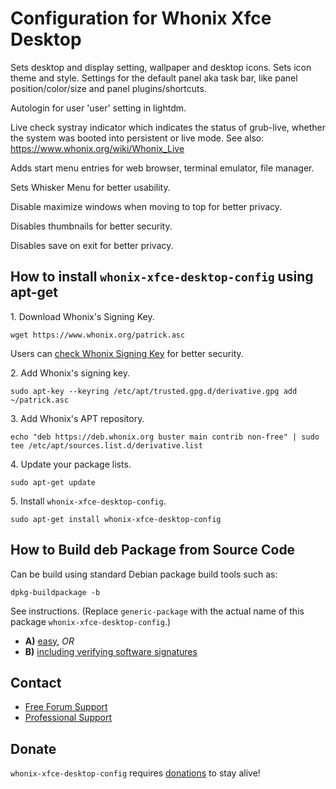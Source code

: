 # Configuration for Whonix Xfce Desktop #

Sets desktop and display setting, wallpaper and desktop icons.
Sets icon theme and style.
Settings for the default panel aka task bar, like panel position/color/size
and panel plugins/shortcuts.

Autologin for user 'user' setting in lightdm.

Live check systray indicator which indicates the status of grub-live, whether
the system was booted into persistent or live mode. See also:
https://www.whonix.org/wiki/Whonix_Live

Adds start menu entries for web browser, terminal emulator, file manager.

Sets Whisker Menu for better usability.

Disable maximize windows when moving to top for better privacy.

Disables thumbnails for better security.

Disables save on exit for better privacy.
## How to install `whonix-xfce-desktop-config` using apt-get ##

1\. Download Whonix's Signing Key.

```
wget https://www.whonix.org/patrick.asc
```

Users can [check Whonix Signing Key](https://www.whonix.org/wiki/Whonix_Signing_Key) for better security.

2\. Add Whonix's signing key.

```
sudo apt-key --keyring /etc/apt/trusted.gpg.d/derivative.gpg add ~/patrick.asc
```

3\. Add Whonix's APT repository.

```
echo "deb https://deb.whonix.org buster main contrib non-free" | sudo tee /etc/apt/sources.list.d/derivative.list
```

4\. Update your package lists.

```
sudo apt-get update
```

5\. Install `whonix-xfce-desktop-config`.

```
sudo apt-get install whonix-xfce-desktop-config
```

## How to Build deb Package from Source Code ##

Can be build using standard Debian package build tools such as:

```
dpkg-buildpackage -b
```

See instructions. (Replace `generic-package` with the actual name of this package `whonix-xfce-desktop-config`.)

* **A)** [easy](https://www.whonix.org/wiki/Dev/Build_Documentation/generic-package/easy), _OR_
* **B)** [including verifying software signatures](https://www.whonix.org/wiki/Dev/Build_Documentation/generic-package)

## Contact ##

* [Free Forum Support](https://forums.whonix.org)
* [Professional Support](https://www.whonix.org/wiki/Professional_Support)

## Donate ##

`whonix-xfce-desktop-config` requires [donations](https://www.whonix.org/wiki/Donate) to stay alive!
